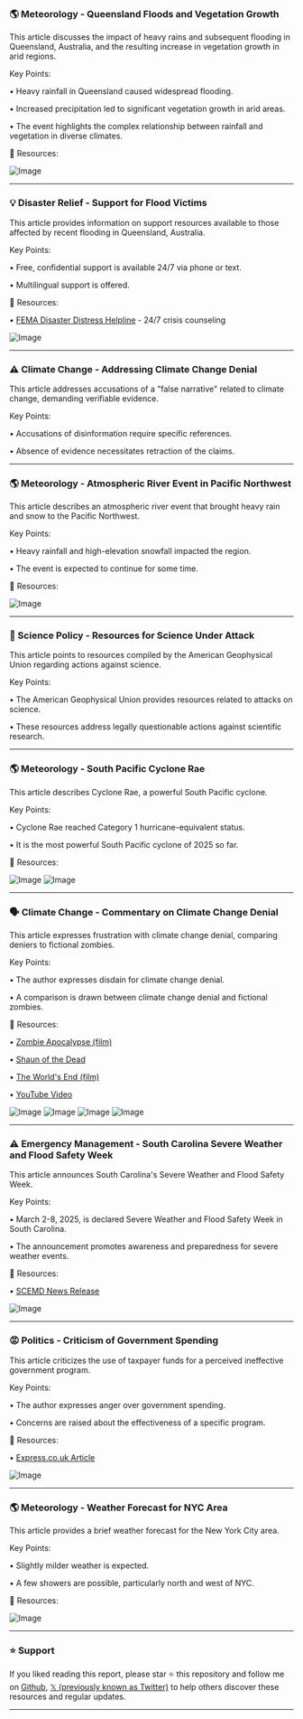 ### 🌎 Meteorology - Queensland Floods and Vegetation Growth

This article discusses the impact of heavy rains and subsequent flooding in Queensland, Australia, and the resulting increase in vegetation growth in arid regions.

Key Points:

• Heavy rainfall in Queensland caused widespread flooding.


• Increased precipitation led to significant vegetation growth in arid areas.


• The event highlights the complex relationship between rainfall and vegetation in diverse climates.


🔗 Resources:

![Image](https://pbs.twimg.com/ext_tw_video_thumb/1894102183408246785/pu/img/FfXND8jXLHHOWNps.jpg)


---
### 💡 Disaster Relief - Support for Flood Victims

This article provides information on support resources available to those affected by recent flooding in Queensland, Australia.

Key Points:

• Free, confidential support is available 24/7 via phone or text.


• Multilingual support is offered.



🔗 Resources:

• [FEMA Disaster Distress Helpline](http://fema.gov/node/disaster-distress-helpline) - 24/7 crisis counseling


![Image](https://pbs.twimg.com/media/GkkzGQrWwAACIMv?format=jpg&name=small)


---
### ⚠️ Climate Change - Addressing Climate Change Denial

This article addresses accusations of a "false narrative" related to climate change, demanding verifiable evidence.

Key Points:

• Accusations of disinformation require specific references.


•  Absence of evidence necessitates retraction of the claims.



---
### 🌎 Meteorology - Atmospheric River Event in Pacific Northwest

This article describes an atmospheric river event that brought heavy rain and snow to the Pacific Northwest.

Key Points:

• Heavy rainfall and high-elevation snowfall impacted the region.


• The event is expected to continue for some time.



🔗 Resources:

![Image](https://pbs.twimg.com/ext_tw_video_thumb/1894077546427191296/pu/img/-x1hMxq7AGkUVpLX.jpg)


---
### 🤖 Science Policy - Resources for Science Under Attack

This article points to resources compiled by the American Geophysical Union regarding actions against science.

Key Points:

• The American Geophysical Union provides resources related to attacks on science.


•  These resources address legally questionable actions against scientific research.


---
### 🌎 Meteorology - South Pacific Cyclone Rae

This article describes Cyclone Rae, a powerful South Pacific cyclone.

Key Points:

• Cyclone Rae reached Category 1 hurricane-equivalent status.


• It is the most powerful South Pacific cyclone of 2025 so far.


🔗 Resources:

![Image](https://pbs.twimg.com/ext_tw_video_thumb/1894074922151903232/pu/img/R3CjpUSeL-r_IKRR.jpg)
![Image](https://pbs.twimg.com/media/GkiOm3dW0AAVa-N?format=jpg&name=240x240)


---
### 🗣️ Climate Change - Commentary on Climate Change Denial

This article expresses frustration with climate change denial, comparing deniers to fictional zombies.

Key Points:

• The author expresses disdain for climate change denial.


•  A comparison is drawn between climate change denial and fictional zombies.



🔗 Resources:

• [Zombie Apocalypse (film)](https://en.wikipedia.org/wiki/Zombie_Apocalypse_(film))


• [Shaun of the Dead](https://en.wikipedia.org/wiki/Shaun_of_the_Dead)


• [The World's End (film)](https://en.wikipedia.org/wiki/The_World%27s_End_(film))


• [YouTube Video](https://youtube.com/watch?v=pqywSUFPc8s&t=197s)


![Image](https://pbs.twimg.com/media/GkkUrd1WkAABfbL?format=png&name=360x360)
![Image](https://pbs.twimg.com/media/GkkUrdLWAAACt0M?format=jpg&name=360x360)
![Image](https://pbs.twimg.com/media/GkkUrdzXcAAmtZq?format=jpg&name=360x360)
![Image](https://pbs.twimg.com/media/GkkUrdWXUAAv-pN?format=jpg&name=360x360)


---
### ⚠️ Emergency Management - South Carolina Severe Weather and Flood Safety Week

This article announces South Carolina's Severe Weather and Flood Safety Week.

Key Points:

• March 2-8, 2025, is declared Severe Weather and Flood Safety Week in South Carolina.


• The announcement promotes awareness and preparedness for severe weather events.



🔗 Resources:

• [SCEMD News Release](https://scemd.org/news/sc-severe-weather-and-flood-safety-week-march-2-8-2025/)


![Image](https://pbs.twimg.com/media/GkkQa5zXgAIxdyA?format=jpg&name=small)


---
### 😡 Politics - Criticism of Government Spending

This article criticizes the use of taxpayer funds for a perceived ineffective government program.

Key Points:

• The author expresses anger over government spending.


•  Concerns are raised about the effectiveness of a specific program.



🔗 Resources:

• [Express.co.uk Article](https://express.co.uk/celebrity-news/2018486/good-morning-britain-star-demands)


![Image](https://pbs.twimg.com/media/GkjIvBNW0AAtblw?format=jpg&name=900x900)


---
### 🌎 Meteorology - Weather Forecast for NYC Area

This article provides a brief weather forecast for the New York City area.

Key Points:

• Slightly milder weather is expected.


•  A few showers are possible, particularly north and west of NYC.



🔗 Resources:

![Image](https://pbs.twimg.com/ext_tw_video_thumb/1894052051140685824/pu/img/gnZV01FDiVBG2Ayi.jpg)


---

### ⭐️ Support

If you liked reading this report, please star ⭐️ this repository and follow me on [Github](https://github.com/Drix10), [𝕏 (previously known as Twitter)](https://x.com/DRIX_10_) to help others discover these resources and regular updates.

---